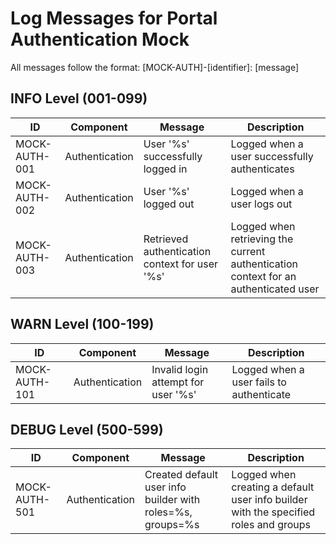 # Log Messages for Portal Authentication Mock

All messages follow the format: [MOCK-AUTH]-[identifier]: [message]

## INFO Level (001-099)

| ID             | Component | Message | Description |
|----------------|-----------|---------|-------------|
| MOCK-AUTH-001 | Authentication | User '%s' successfully logged in | Logged when a user successfully authenticates |
| MOCK-AUTH-002 | Authentication | User '%s' logged out | Logged when a user logs out |
| MOCK-AUTH-003 | Authentication | Retrieved authentication context for user '%s' | Logged when retrieving the current authentication context for an authenticated user |

## WARN Level (100-199)

| ID             | Component | Message | Description |
|----------------|-----------|---------|-------------|
| MOCK-AUTH-101 | Authentication | Invalid login attempt for user '%s' | Logged when a user fails to authenticate |

## DEBUG Level (500-599)

| ID             | Component | Message | Description |
|----------------|-----------|---------|-------------|
| MOCK-AUTH-501 | Authentication | Created default user info builder with roles=%s, groups=%s | Logged when creating a default user info builder with the specified roles and groups |
